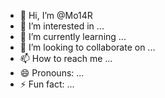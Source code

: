 - 👋 Hi, I’m @Mo14R
- 👀 I’m interested in ...
- 🌱 I’m currently learning ...
- 💞️ I’m looking to collaborate on ...
- 📫 How to reach me ...
- 😄 Pronouns: ...
- ⚡ Fun fact: ...

<!---
Mo14R/Mo14R is a ✨ special ✨ repository because its `README.md` (this file) appears on your GitHub profile.
You can click the Preview link to take a look at your changes.
--->
